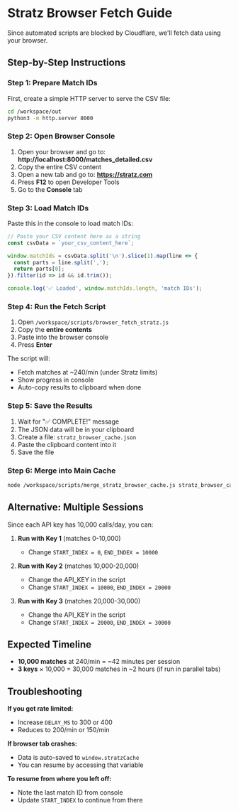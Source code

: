 # Stratz Browser Fetch Guide

Since automated scripts are blocked by Cloudflare, we'll fetch data using your browser.

## Step-by-Step Instructions

### Step 1: Prepare Match IDs

First, create a simple HTTP server to serve the CSV file:

```bash
cd /workspace/out
python3 -m http.server 8000
```

### Step 2: Open Browser Console

1. Open your browser and go to: **http://localhost:8000/matches_detailed.csv**
2. Copy the entire CSV content
3. Open a new tab and go to: **https://stratz.com**
4. Press **F12** to open Developer Tools
5. Go to the **Console** tab

### Step 3: Load Match IDs

Paste this in the console to load match IDs:

```javascript
// Paste your CSV content here as a string
const csvData = `your_csv_content_here`;

window.matchIds = csvData.split('\n').slice(1).map(line => {
  const parts = line.split(',');
  return parts[0];
}).filter(id => id && id.trim());

console.log('✅ Loaded', window.matchIds.length, 'match IDs');
```

### Step 4: Run the Fetch Script

1. Open `/workspace/scripts/browser_fetch_stratz.js`
2. Copy the **entire contents**
3. Paste into the browser console
4. Press **Enter**

The script will:
- Fetch matches at ~240/min (under Stratz limits)
- Show progress in console
- Auto-copy results to clipboard when done

### Step 5: Save the Results

1. Wait for "✅ COMPLETE!" message
2. The JSON data will be in your clipboard
3. Create a file: `stratz_browser_cache.json`
4. Paste the clipboard content into it
5. Save the file

### Step 6: Merge into Main Cache

```bash
node /workspace/scripts/merge_stratz_browser_cache.js stratz_browser_cache.json
```

## Alternative: Multiple Sessions

Since each API key has 10,000 calls/day, you can:

1. **Run with Key 1** (matches 0-10,000)
   - Change `START_INDEX = 0`, `END_INDEX = 10000`
   
2. **Run with Key 2** (matches 10,000-20,000)
   - Change the API_KEY in the script
   - Change `START_INDEX = 10000`, `END_INDEX = 20000`
   
3. **Run with Key 3** (matches 20,000-30,000)
   - Change the API_KEY in the script
   - Change `START_INDEX = 20000`, `END_INDEX = 30000`

## Expected Timeline

- **10,000 matches** at 240/min = ~42 minutes per session
- **3 keys** × 10,000 = 30,000 matches in ~2 hours (if run in parallel tabs)

## Troubleshooting

**If you get rate limited:**
- Increase `DELAY_MS` to 300 or 400
- Reduces to 200/min or 150/min

**If browser tab crashes:**
- Data is auto-saved to `window.stratzCache`
- You can resume by accessing that variable

**To resume from where you left off:**
- Note the last match ID from console
- Update `START_INDEX` to continue from there
